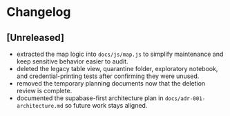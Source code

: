 # Changelog

## [Unreleased]
- extracted the map logic into `docs/js/map.js` to simplify maintenance and keep sensitive behavior easier to audit.
- deleted the legacy table view, quarantine folder, exploratory notebook, and credential-printing tests after confirming they were unused.
- removed the temporary planning documents now that the deletion review is complete.
- documented the supabase-first architecture plan in `docs/adr-001-architecture.md` so future work stays aligned.
